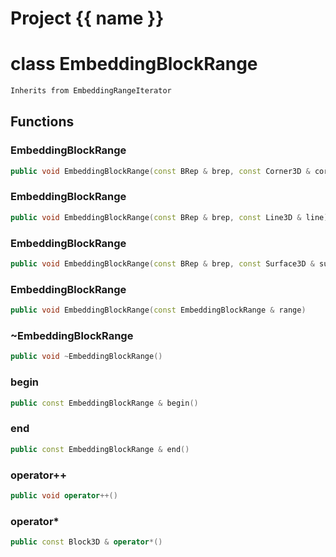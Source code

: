 <script setup>
import {useRoute} from 'vitepress'
const {path} = useRoute()
const tokens = path.split('/')
const words = tokens[2].split('-');
for (let i = 0; i < words.length; i++) {
    words[i] = words[i].charAt(0).toUpperCase() + words[i].slice(1);
    words[i] = words[i].replace('geode', 'Geode')
}
const name = words.join('-');
</script>
# Project {{ name }}

# class EmbeddingBlockRange


```cpp
Inherits from EmbeddingRangeIterator
```



## Functions

### EmbeddingBlockRange

```cpp
public void EmbeddingBlockRange(const BRep & brep, const Corner3D & corner)
```


### EmbeddingBlockRange

```cpp
public void EmbeddingBlockRange(const BRep & brep, const Line3D & line)
```


### EmbeddingBlockRange

```cpp
public void EmbeddingBlockRange(const BRep & brep, const Surface3D & surface)
```


### EmbeddingBlockRange

```cpp
public void EmbeddingBlockRange(const EmbeddingBlockRange & range)
```


### ~EmbeddingBlockRange

```cpp
public void ~EmbeddingBlockRange()
```


### begin

```cpp
public const EmbeddingBlockRange & begin()
```


### end

```cpp
public const EmbeddingBlockRange & end()
```


### operator++

```cpp
public void operator++()
```


### operator*

```cpp
public const Block3D & operator*()
```




